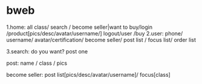 # bweb



1.home: all class/ search / become seller|want to buy/login /product[pics/desc/avatar/username/]
                           logout/user /buy
2.user: phone/ username/ avatar/certification/ become seller/ post list / focus list/ order list

3.search: do you want? post one


post: 
name / class / pics

become seller: 
post list[pics/desc/avatar/username]/ focus[class]